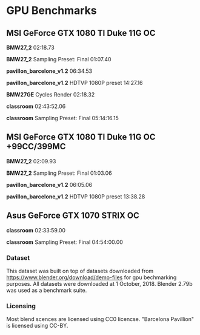 # GPU Benchmarks

## MSI GeForce GTX 1080 TI Duke 11G OC

**BMW27_2**	02:18.73

**BMW27_2**	Sampling Preset: Final 01:07.40

**pavillon_barcelone_v1.2** 06:34.53

**pavillon_barcelone_v1.2** HDTVP 1080P preset 14:27.16

**BMW27GE**	Cycles Render 02:18.32

**classroom** 02:43:52.06

**classroom** Sampling Preset: Final 05:14:16.15

## MSI GeForce GTX 1080 TI Duke 11G OC +99CC/399MC

**BMW27_2**	02:09.93

**BMW27_2**	Sampling Preset: Final 01:03.06

**pavillon_barcelone_v1.2** 06:05.06

**pavillon_barcelone_v1.2** HDTVP 1080P preset 13:38.28

## Asus GeForce GTX 1070 STRIX OC

**classroom** 02:33:59.00

**classroom** Sampling Preset: Final 04:54:00.00

### Dataset
This dataset was built on top of datasets downloaded from https://www.blender.org/download/demo-files for gpu bechmarking purposes. All datasets were downloaded at 1 October, 2018. Blender 2.79b was used as a benchmark suite.

### Licensing
Most blend scences are licensed using CC0 licencse. "Barcelona Pavillion" is licensed using CC-BY.
